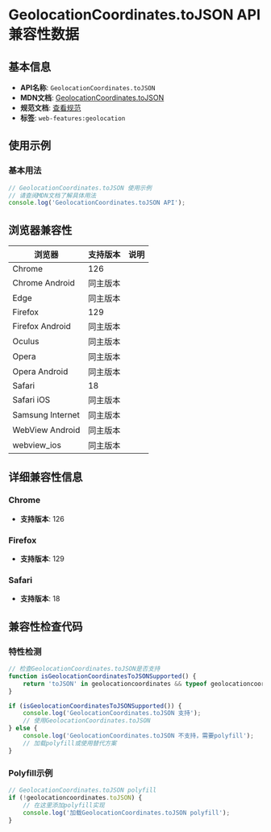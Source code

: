 # GeolocationCoordinates.toJSON API 兼容性数据

## 基本信息

- **API名称**: `GeolocationCoordinates.toJSON`
- **MDN文档**: [GeolocationCoordinates.toJSON](https://developer.mozilla.org/docs/Web/API/GeolocationCoordinates/toJSON)
- **规范文档**: [查看规范](https://w3c.github.io/geolocation/#tojson-method-0)
- **标签**: `web-features:geolocation`

## 使用示例

### 基本用法

```javascript
// GeolocationCoordinates.toJSON 使用示例
// 请查阅MDN文档了解具体用法
console.log('GeolocationCoordinates.toJSON API');
```

## 浏览器兼容性

| 浏览器 | 支持版本 | 说明 |
|--------|----------|------|
| Chrome | 126 |  |
| Chrome Android | 同主版本 |  |
| Edge | 同主版本 |  |
| Firefox | 129 |  |
| Firefox Android | 同主版本 |  |
| Oculus | 同主版本 |  |
| Opera | 同主版本 |  |
| Opera Android | 同主版本 |  |
| Safari | 18 |  |
| Safari iOS | 同主版本 |  |
| Samsung Internet | 同主版本 |  |
| WebView Android | 同主版本 |  |
| webview_ios | 同主版本 |  |

## 详细兼容性信息

### Chrome

- **支持版本**: 126

### Firefox

- **支持版本**: 129

### Safari

- **支持版本**: 18

## 兼容性检查代码

### 特性检测

```javascript
// 检查GeolocationCoordinates.toJSON是否支持
function isGeolocationCoordinatesToJSONSupported() {
    return 'toJSON' in geolocationcoordinates && typeof geolocationcoordinates.toJSON === 'function';
}

if (isGeolocationCoordinatesToJSONSupported()) {
    console.log('GeolocationCoordinates.toJSON 支持');
    // 使用GeolocationCoordinates.toJSON
} else {
    console.log('GeolocationCoordinates.toJSON 不支持，需要polyfill');
    // 加载polyfill或使用替代方案
}
```

### Polyfill示例

```javascript
// GeolocationCoordinates.toJSON polyfill
if (!geolocationcoordinates.toJSON) {
    // 在这里添加polyfill实现
    console.log('加载GeolocationCoordinates.toJSON polyfill');
}
```


